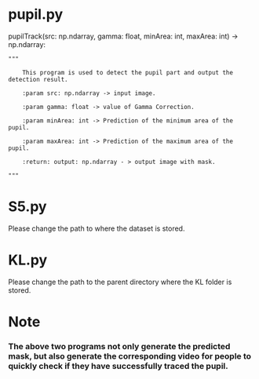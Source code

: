 # pupil.py
pupilTrack(src: np.ndarray, gamma: float, minArea: int, maxArea: int) -> np.ndarray:

    """
    
        This program is used to detect the pupil part and output the detection result.
        
        :param src: np.ndarray -> input image.
        
        :param gamma: float -> value of Gamma Correction.
        
        :param minArea: int -> Prediction of the minimum area of the pupil.
        
        :param maxArea: int -> Prediction of the maximum area of the pupil.
        
        :return: output: np.ndarray - > output image with mask.
        
    """

# S5.py
  Please change the path to where the dataset is stored.
  
    
# KL.py
  Please change the path to the parent directory where the KL folder is stored.
  
# Note
### The above two programs not only generate the predicted mask, but also generate the corresponding video for people to quickly check if they have successfully traced the pupil.
